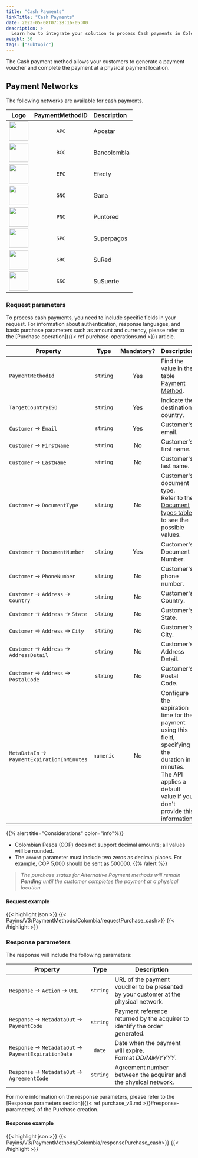 ```yaml
---
title: "Cash Payments"
linkTitle: "Cash Payments"
date: 2023-05-08T07:28:16-05:00
description: >
  Learn how to integrate your solution to process Cash payments in Colombia.
weight: 30
tags: ["subtopic"]
---
```


The Cash payment method allows your customers to generate a payment voucher and complete the payment at a physical payment location.

## Payment Networks
The following networks are available for cash payments.

<div id="shortTable"></div>

| Logo | PaymentMethodID | Description |
|:-----:|:-----:|:-----|
| <img src="https://s3.amazonaws.com/gateway.prod.bamboopayment.com/payment-method-logos/Apostar_PhysicalNetwork.png" width="52" /> | `APC` | Apostar |
| <img src="https://s3.amazonaws.com/gateway.prod.bamboopayment.com/payment-method-logos/Bancolombia_PhysicalNetwork.png" width="52" /> | `BCC` | Bancolombia |
| <img src="https://s3.amazonaws.com/gateway.prod.bamboopayment.com/payment-method-logos/Efecty_PhysicalNetwork.png" width="52" /> | `EFC` | Efecty |
| <img src="https://s3.amazonaws.com/gateway.prod.bamboopayment.com/payment-method-logos/Gana_PhysicalNetwork.png" width="52" /> | `GNC` | Gana |
| <img src="https://s3.amazonaws.com/gateway.prod.bamboopayment.com/payment-method-logos/Puntored_PhysicalNetwork.png" width="52" /> | `PNC` | Puntored |
| <img src="https://s3.amazonaws.com/gateway.prod.bamboopayment.com/payment-method-logos/Superpagos_PhysicalNetwork.png" width="52" /> | `SPC` | Superpagos |
| <img src="https://s3.amazonaws.com/gateway.prod.bamboopayment.com/payment-method-logos/Sured_PhysicalNetwork.png" width="52" /> | `SRC` | SuRed |
| <img src="https://s3.amazonaws.com/gateway.prod.bamboopayment.com/payment-method-logos/Susuerte_PhysicalNetwork.png" width="52" /> | `SSC` | SuSuerte |

### Request parameters
To process cash payments, you need to include specific fields in your request. For information about authentication, response languages, and basic purchase parameters such as amount and currency, please refer to the [Purchase operation]({{< ref purchase-operations.md >}}) article.

| Property | Type | Mandatory? | Description |
|---|:-:|:-:|---|
| `PaymentMethodId` | `string` | Yes | Find the value in the table [Payment Method](/en/docs/payment-methods/colombia.html#payment-methods). |
| `TargetCountryISO` | `string` | Yes | Indicate the destination country. |
| `Customer` → `Email` | `string` | Yes | Customer's email. |
| `Customer` → `FirstName` | `string` | No | Customer's first name. |
| `Customer` → `LastName` | `string` | No | Customer's last name. |
| `Customer` → `DocumentType` | `string` | No | Customer's document type.<br>Refer to the [Document types table](/en/docs/payment-methods/colombia.html#document-types) to see the possible values. |
| `Customer` → `DocumentNumber` | `string` | Yes | Customer's Document Number. |
| `Customer` → `PhoneNumber` | `string` | No | Customer's phone number. |
| `Customer` → `Address` → `Country` | `string` | No | Customer's Country. |
| `Customer` → `Address` → `State` | `string` | No | Customer's State. |
| `Customer` → `Address` → `City` | `string` | No | Customer's City. |
| `Customer` → `Address` → `AddressDetail` | `string` | No | Customer's Address Detail. |
| `Customer` → `Address` → `PostalCode` | `string` | No | Customer's Postal Code. |
| `MetaDataIn` → `PaymentExpirationInMinutes` | `numeric` | No | Configure the expiration time for the payment using this field, specifying the duration in minutes. The API applies a default value if you don't provide this information. |

{{% alert title="Considerations" color="info"%}}
* Colombian Pesos (COP) does not support decimal amounts; all values will be rounded.
* The `amount` parameter must include two zeros as decimal places. For example, COP 5,000 should be sent as 500000.
{{% /alert %}}


> _The purchase status for Alternative Payment methods will remain **Pending** until the customer completes the payment at a physical location._


#### Request example
{{< highlight json >}}
{{< Payins/V3/PaymentMethods/Colombia/requestPurchase_cash>}}
{{< /highlight >}}

### Response parameters
The response will include the following parameters:

| Property | Type | Description |
|---|:-:|---|
| `Response` → `Action` → `URL` | `string` | URL of the payment voucher to be presented by your customer at the physical network. |
| `Response` → `MetadataOut` → `PaymentCode` | `string`  | Payment reference returned by the acquirer to identify the order generated. |
| `Response` → `MetadataOut` → `PaymentExpirationDate` | `date` | Date when the payment will expire.<br>Format _DD/MM/YYYY_. |
| `Response` → `MetadataOut` → `AgreementCode` | `string`  | Agreement number between the acquirer and the physical network. |

For more information on the response parameters, please refer to the [Response parameters section]({{< ref purchase_v3.md >}}#response-parameters) of the Purchase creation.

#### Response example 
{{< highlight json >}}
{{< Payins/V3/PaymentMethods/Colombia/responsePurchase_cash>}}
{{< /highlight >}}